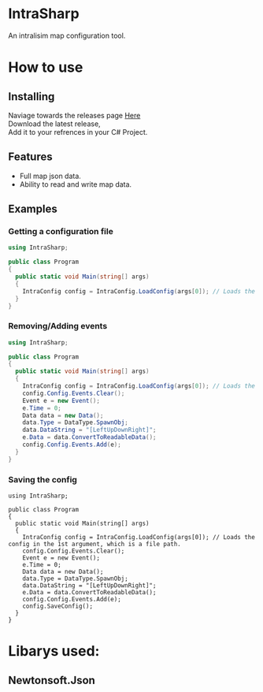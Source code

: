 # IntraSharp
An intralisim map configuration tool.

# How to use
## Installing
Naviage towards the releases page [Here](https://github.com/KadeDev/IntraSharp/releases/latest)  
Download the latest release,  
Add it to your refrences in your C# Project.  
## Features
- Full map json data.
- Ability to read and write map data.
## Examples
### Getting a configuration file
```csharp
using IntraSharp;

public class Program
{
  public static void Main(string[] args)
  {
    IntraConfig config = IntraConfig.LoadConfig(args[0]); // Loads the config in the 1st argument, which is a file path. 
  }
}
```
### Removing/Adding events
```csharp
using IntraSharp;

public class Program
{
  public static void Main(string[] args)
  {
    IntraConfig config = IntraConfig.LoadConfig(args[0]); // Loads the config in the 1st argument, which is a file path. 
    config.Config.Events.Clear();
    Event e = new Event();
    e.Time = 0;
    Data data = new Data();
    data.Type = DataType.SpawnObj;
    data.DataString = "[LeftUpDownRight]";
    e.Data = data.ConvertToReadableData();
    config.Config.Events.Add(e);
  }
}
```
### Saving the config
```
using IntraSharp;

public class Program
{
  public static void Main(string[] args)
  {
    IntraConfig config = IntraConfig.LoadConfig(args[0]); // Loads the config in the 1st argument, which is a file path. 
    config.Config.Events.Clear();
    Event e = new Event();
    e.Time = 0;
    Data data = new Data();
    data.Type = DataType.SpawnObj;
    data.DataString = "[LeftUpDownRight]";
    e.Data = data.ConvertToReadableData();
    config.Config.Events.Add(e);
    config.SaveConfig();
  }
}
```

# Libarys used:
## Newtonsoft.Json
